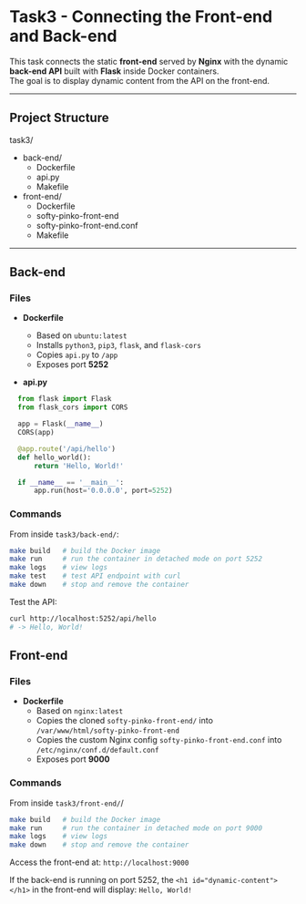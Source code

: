 # Task3 - Connecting the Front-end and Back-end

This task connects the static **front-end** served by **Nginx** with the dynamic **back-end API** built with **Flask** inside Docker containers.  
The goal is to display dynamic content from the API on the front-end.

---

## Project Structure

task3/
- back-end/
    - Dockerfile
    - api.py
    - Makefile
- front-end/
    - Dockerfile
    - softy-pinko-front-end
    - softy-pinko-front-end.conf 
    - Makefile


---

## Back-end

### Files
- **Dockerfile**
  - Based on `ubuntu:latest`
  - Installs `python3`, `pip3`, `flask`, and `flask-cors`
  - Copies `api.py` to `/app`
  - Exposes port **5252**

- **api.py**
```python
  from flask import Flask
  from flask_cors import CORS

  app = Flask(__name__)
  CORS(app)

  @app.route('/api/hello')
  def hello_world():
      return 'Hello, World!'

  if __name__ == '__main__':
      app.run(host='0.0.0.0', port=5252)
```

### Commands

From inside `task3/back-end/`:

```bash
make build   # build the Docker image
make run     # run the container in detached mode on port 5252
make logs    # view logs
make test    # test API endpoint with curl
make down    # stop and remove the container
```

Test the API:

```bash
curl http://localhost:5252/api/hello
# -> Hello, World!
```

## Front-end

### Files
- **Dockerfile**
  - Based on `nginx:latest`
  - Copies the cloned `softy-pinko-front-end/` into `/var/www/html/softy-pinko-front-end`
  - Copies the custom Nginx config `softy-pinko-front-end.conf` into `/etc/nginx/conf.d/default.conf`
  - Exposes port **9000**

### Commands
From inside `task3/front-end/`/
```bash
make build   # build the Docker image
make run     # run the container in detached mode on port 9000
make logs    # view logs
make down    # stop and remove the container
```

Access the front-end at:
`http://localhost:9000`

If the back-end is running on port 5252, the `<h1 id="dynamic-content"></h1>` in the front-end will display:
`Hello, World!`
